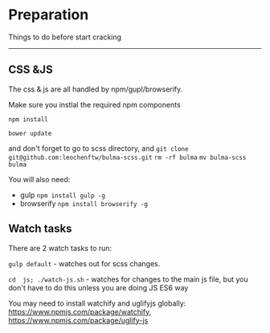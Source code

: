 # Preparation
Things to do before start cracking

---

## CSS &JS

The css & js are all handled by npm/gupl/browserify.

Make sure you instlal the required npm components

`npm install`

`bower update`

and don't forget to go to scss directory, and
`git clone git@github.com:leochenftw/bulma-scss.git`
`rm -rf bulma`
`mv bulma-scss bulma`


You will also need:

- gulp `npm install gulp -g`
- browserify `npm install browserify -g`

## Watch tasks

There are 2 watch tasks to run:

`gulp default` - watches out for scss changes.

`cd  js; ./watch-js.sh` - watches for changes to the main js file, but you don't have to do this unless you are doing JS ES6 way

You may need to install watchify and uglifyjs globally:
https://www.npmjs.com/package/watchify,
https://www.npmjs.com/package/uglify-js
